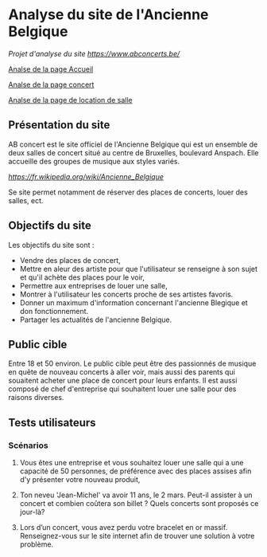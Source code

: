 # Analyse du site de l'Ancienne Belgique

_Projet d'analyse du site https://www.abconcerts.be/_

[Analse de la page Accueil](./Accueil/README.md)

[Analse de la page concert](./Concert/README.md)

[Analse de la page de location de salle](./Louer_une_salle/README.md)

<!-- [Analse de la page de location de salle] -->

## Présentation du site

AB concert est le site officiel de l'Ancienne Belgique qui est un ensemble de deux salles de concert situé au centre de Bruxelles, boulevard Anspach. Elle accueille des groupes de musique aux styles variés.

*https://fr.wikipedia.org/wiki/Ancienne_Belgique*

Se site permet notamment de réserver des places de concerts, louer des salles, ect.

## Objectifs du site

Les objectifs du site sont :

- Vendre des places de concert,
- Mettre en aleur des artiste pour que l'utilisateur se renseigne à son sujet et qu'il achète des places pour le voir,
- Permettre aux entreprises de louer une salle,
- Montrer à l'utilisateur les concerts proche de ses artistes favoris.
- Donner un maximum d'information concernant l'ancienne Blegique et don fonctionnement.
- Partager les actualités de l'ancienne Belgique.

## Public cible

Entre 18 et 50 environ. Le public cible peut être des passionnés de musique en quête de nouveau concerts à aller voir, mais aussi des parents qui souaitent acheter une place de concert pour leurs enfants. Il est aussi composé de chef d'entreprise qui souhaitent louer une salle pour des raisons diverses.

## Tests utilisateurs

### Scénarios

1. Vous êtes une entreprise et vous souhaitez louer une salle qui a une capacité de 50 personnes, de préférence avec des places assises afin d'y présenter votre nouveau produit,

2. Ton neveu 'Jean-Michel' va avoir 11 ans, le 2 mars. Peut-il assister à un concert et combien coûtera son billet ? Quels concerts sont proposés ce jour-là?

3. Lors d’un concert, vous avez perdu votre bracelet en or massif. Renseignez-vous sur le site internet afin de trouver une solution à votre problème.
